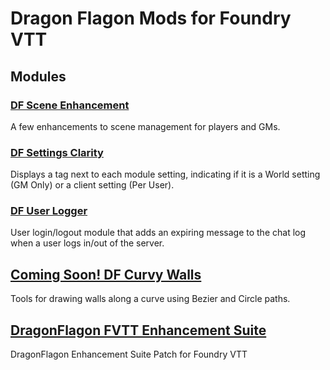 # Dragon Flagon Mods for Foundry VTT

## Modules

### [DF Scene Enhancement](https://github.com/flamewave000/dragonflagon-fvtt/blob/master/df-scene-enhance/README.md)
A few enhancements to scene management for players and GMs.

### [DF Settings Clarity](https://github.com/flamewave000/dragonflagon-fvtt/blob/master/df-settings-clarity/README.md)
Displays a tag next to each module setting, indicating if it is a World setting (GM Only) or a client setting (Per User).

### [DF User Logger](https://github.com/flamewave000/dragonflagon-fvtt/blob/master/df-logger/README.md)
User login/logout module that adds an expiring message to the chat log when a user logs in/out of the server.

## [Coming Soon! DF Curvy Walls](https://github.com/flamewave000/dragonflagon-fvtt/blob/master/df-curvy-walls/README.md)
Tools for drawing walls along a curve using Bezier and Circle paths.

## [DragonFlagon FVTT Enhancement Suite](https://github.com/flamewave000/df-fvtt-enhancement-suite)
DragonFlagon Enhancement Suite Patch for Foundry VTT